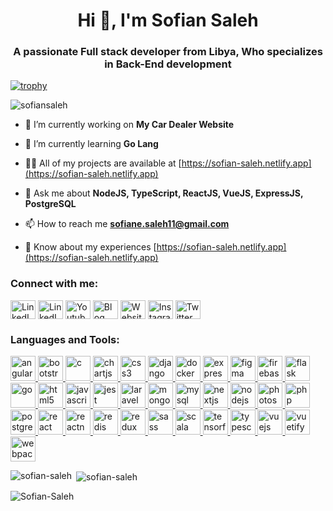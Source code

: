 <h1 align="center">Hi 👋, I'm Sofian Saleh</h1>
<h3 align="center">A passionate Full stack developer from Libya, Who specializes in Back-End development</h3>

[![trophy](https://github-profile-trophy.vercel.app/?username=SofianSaleh&theme=onedark)](https://github.com/ryo-ma/github-profile-trophy)

<p align="left"> <img src="https://komarev.com/ghpvc/?username=sofiansaleh&label=Profile%20views&color=0e75b6&style=flat" alt="sofiansaleh" /> </p>

- 🔭 I’m currently working on **My Car Dealer Website**

- 🌱 I’m currently learning **Go Lang**

- 👨‍💻 All of my projects are available at [https://sofian-saleh.netlify.app](https://sofian-saleh.netlify.app)

- 💬 Ask me about **NodeJS, TypeScript, ReactJS, VueJS, ExpressJS, PostgreSQL**

- 📫 How to reach me **sofiane.saleh11@gmail.com**

- 📄 Know about my experiences [https://sofian-saleh.netlify.app](https://sofian-saleh.netlify.app)

<h3 align="left">Connect with me:</h3>
<p align="left">
<a href="https://linkedin.com/in/sofian-saleh" target="blank"><img align="center" src="https://cdn.jsdelivr.net/npm/simple-icons@3.0.1/icons/linkedin.svg" alt="LinkedIn Personal" height="30" width="40" /></a>
<a href="https://linkedin.com/company/sofian-dev" target="blank"><img align="center" src="https://cdn.jsdelivr.net/npm/simple-icons@3.0.1/icons/linkedin.svg" alt="LinkedIn Company" height="30" width="40" /></a>
<a href="https://www.youtube.com/channel/UCb8XEo2mMuAhTIFd125SMLg" target="blank"><img align="center" src="https://cdn.jsdelivr.net/npm/simple-icons@3.0.1/icons/youtube.svg" alt="Youtube" height="30" width="40" /></a>
  <a href="https://sofian-dev.blogspot.com" target="blank"><img align="center" src="https://cdn.jsdelivr.net/npm/simple-icons@3.0.1/icons/blogger.svg" alt="Blog" height="30" width="40" /></a>
    <a href="https://sofian-saleh.netlify.app" target="blank"><img align="center" src="https://cdn.jsdelivr.net/npm/simple-icons@3.0.1/icons/libreoffice.svg" alt="Website" height="30" width="40" /></a>
    <a href="https://www.instagram.com/sofianappdev/" target="blank"><img align="center" src="https://www.instagram.com/sofianappdev/" alt="Instagram" height="30" width="40" /></a>
    <a href="https://twitter.com/SofianSaleh11" target="blank"><img align="center" src="https://cdn.jsdelivr.net/npm/simple-icons@3.0.1/icons/twitter.svg" alt="Twitter" height="30" width="40" /></a>
</p>

<h3 align="left">Languages and Tools:</h3>
<p align="left"> <a href="https://angular.io" target="_blank"> <img src="https://devicons.github.io/devicon/devicon.git/icons/angularjs/angularjs-original.svg" alt="angularjs" width="40" height="40"/> </a> <a href="https://getbootstrap.com" target="_blank"> <img src="https://devicons.github.io/devicon/devicon.git/icons/bootstrap/bootstrap-plain.svg" alt="bootstrap" width="40" height="40"/> </a> <a href="https://www.cprogramming.com/" target="_blank"> <img src="https://devicons.github.io/devicon/devicon.git/icons/c/c-original.svg" alt="c" width="40" height="40"/> </a> <a href="https://www.chartjs.org" target="_blank"> <img src="https://www.chartjs.org/media/logo-title.svg" alt="chartjs" width="40" height="40"/> </a> <a href="https://www.w3schools.com/css/" target="_blank"> <img src="https://devicons.github.io/devicon/devicon.git/icons/css3/css3-original-wordmark.svg" alt="css3" width="40" height="40"/> </a> <a href="https://www.djangoproject.com/" target="_blank"> <img src="https://devicons.github.io/devicon/devicon.git/icons/django/django-original.svg" alt="django" width="40" height="40"/> </a> <a href="https://www.docker.com/" target="_blank"> <img src="https://devicons.github.io/devicon/devicon.git/icons/docker/docker-original-wordmark.svg" alt="docker" width="40" height="40"/> </a> <a href="https://expressjs.com" target="_blank"> <img src="https://devicons.github.io/devicon/devicon.git/icons/express/express-original-wordmark.svg" alt="express" width="40" height="40"/> </a> <a href="https://www.figma.com/" target="_blank"> <img src="https://www.vectorlogo.zone/logos/figma/figma-icon.svg" alt="figma" width="40" height="40"/> </a> <a href="https://firebase.google.com/" target="_blank"> <img src="https://www.vectorlogo.zone/logos/firebase/firebase-icon.svg" alt="firebase" width="40" height="40"/> </a> <a href="https://flask.palletsprojects.com/" target="_blank"> <img src="https://www.vectorlogo.zone/logos/pocoo_flask/pocoo_flask-icon.svg" alt="flask" width="40" height="40"/> </a> <a href="https://golang.org" target="_blank"> <img src="https://devicons.github.io/devicon/devicon.git/icons/go/go-original.svg" alt="go" width="40" height="40"/> </a> <a href="https://www.w3.org/html/" target="_blank"> <img src="https://devicons.github.io/devicon/devicon.git/icons/html5/html5-original-wordmark.svg" alt="html5" width="40" height="40"/> </a> <a href="https://developer.mozilla.org/en-US/docs/Web/JavaScript" target="_blank"> <img src="https://devicons.github.io/devicon/devicon.git/icons/javascript/javascript-original.svg" alt="javascript" width="40" height="40"/> </a> <a href="https://jestjs.io" target="_blank"> <img src="https://www.vectorlogo.zone/logos/jestjsio/jestjsio-icon.svg" alt="jest" width="40" height="40"/> </a> <a href="https://laravel.com/" target="_blank"> <img src="https://devicons.github.io/devicon/devicon.git/icons/laravel/laravel-plain-wordmark.svg" alt="laravel" width="40" height="40"/> </a> <a href="https://www.mongodb.com/" target="_blank"> <img src="https://devicons.github.io/devicon/devicon.git/icons/mongodb/mongodb-original-wordmark.svg" alt="mongodb" width="40" height="40"/> </a> <a href="https://www.mysql.com/" target="_blank"> <img src="https://devicons.github.io/devicon/devicon.git/icons/mysql/mysql-original-wordmark.svg" alt="mysql" width="40" height="40"/> </a> <a href="https://nextjs.org/" target="_blank"> <img src="https://cdn.worldvectorlogo.com/logos/nextjs-3.svg" alt="nextjs" width="40" height="40"/> </a> <a href="https://nodejs.org" target="_blank"> <img src="https://devicons.github.io/devicon/devicon.git/icons/nodejs/nodejs-original-wordmark.svg" alt="nodejs" width="40" height="40"/> </a> <a href="https://www.photoshop.com/en" target="_blank"> <img src="https://devicons.github.io/devicon/devicon.git/icons/photoshop/photoshop-plain.svg" alt="photoshop" width="40" height="40"/> </a> <a href="https://www.php.net" target="_blank"> <img src="https://devicons.github.io/devicon/devicon.git/icons/php/php-original.svg" alt="php" width="40" height="40"/> </a> <a href="https://www.postgresql.org" target="_blank"> <img src="https://devicons.github.io/devicon/devicon.git/icons/postgresql/postgresql-original-wordmark.svg" alt="postgresql" width="40" height="40"/> </a> <a href="https://reactjs.org/" target="_blank"> <img src="https://devicons.github.io/devicon/devicon.git/icons/react/react-original-wordmark.svg" alt="react" width="40" height="40"/> </a> <a href="https://reactnative.dev/" target="_blank"> <img src="https://reactnative.dev/img/header_logo.svg" alt="reactnative" width="40" height="40"/> </a> <a href="https://redis.io" target="_blank"> <img src="https://devicons.github.io/devicon/devicon.git/icons/redis/redis-original-wordmark.svg" alt="redis" width="40" height="40"/> </a> <a href="https://redux.js.org" target="_blank"> <img src="https://devicons.github.io/devicon/devicon.git/icons/redux/redux-original.svg" alt="redux" width="40" height="40"/> </a> <a href="https://sass-lang.com" target="_blank"> <img src="https://devicons.github.io/devicon/devicon.git/icons/sass/sass-original.svg" alt="sass" width="40" height="40"/> </a> <a href="https://www.scala-lang.org" target="_blank"> <img src="https://devicons.github.io/devicon/devicon.git/icons/scala/scala-original-wordmark.svg" alt="scala" width="40" height="40"/> </a> <a href="https://www.tensorflow.org" target="_blank"> <img src="https://www.vectorlogo.zone/logos/tensorflow/tensorflow-icon.svg" alt="tensorflow" width="40" height="40"/> </a> <a href="https://www.typescriptlang.org/" target="_blank"> <img src="https://devicons.github.io/devicon/devicon.git/icons/typescript/typescript-original.svg" alt="typescript" width="40" height="40"/> </a> <a href="https://vuejs.org/" target="_blank"> <img src="https://devicons.github.io/devicon/devicon.git/icons/vuejs/vuejs-original-wordmark.svg" alt="vuejs" width="40" height="40"/> </a> <a href="https://vuetifyjs.com/en/" target="_blank"> <img src="https://bestofjs.org/logos/vuetify.svg" alt="vuetify" width="40" height="40"/> </a> <a href="https://webpack.js.org" target="_blank"> <img src="https://devicons.github.io/devicon/devicon.git/icons/webpack/webpack-original.svg" alt="webpack" width="40" height="40"/> </a> </p>

<p><img align="left" src="https://github-readme-stats.vercel.app/api/top-langs?username=sofiansaleh&show_icons=true&locale=en&layout=compact" alt="sofian-saleh" /></p>

<p>&nbsp;<img align="center" src="https://github-readme-stats.vercel.app/api?username=sofiansaleh&show_icons=true&locale=en" alt="sofian-saleh" /></p>

<p><img align="center" src="https://github-readme-streak-stats.herokuapp.com/?user=sofiansaleh&" alt="Sofian-Saleh" /></p>

